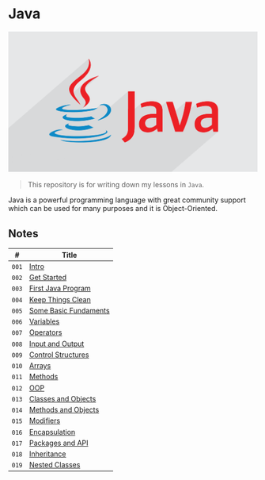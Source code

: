 # Java

![Java Logo](media/java-logo.png)

> This repository is for writing down my lessons in `Java`.

Java is a powerful programming language with great community support which can be used for many purposes and it is Object-Oriented.

## Notes

| #     | Title                                                 |
| ----- | ----------------------------------------------------- |
| `001` | [Intro](notes/Intro.md)                               |
| `002` | [Get Started](notes/GetStarted.md)                    |
| `003` | [First Java Program](notes/FirstJavaProgram.md)       |
| `004` | [Keep Things Clean](notes/KeepThingsClean.md)         |
| `005` | [Some Basic Fundaments](notes/SomeBasicFundaments.md) |
| `006` | [Variables](notes/Variables.md)                       |
| `007` | [Operators](notes/Operators.md)                       |
| `008` | [Input and Output](notes/InputOutput.md)              |
| `009` | [Control Structures](notes/ControlStructures.md)      |
| `010` | [Arrays](notes/Arrays.md)                             |
| `011` | [Methods](notes/Methods.md)                           |
| `012` | [OOP](notes/OOP.md)                                   |
| `013` | [Classes and Objects](notes/ClassesAndObjects.md)     |
| `014` | [Methods and Objects](notes/MethodsAndObjects.md)     |
| `015` | [Modifiers](notes/Modifiers.md)                       |
| `016` | [Encapsulation](notes/Encapsulation.md)               |
| `017` | [Packages and API](notes/PackagesAndAPI.md)           |
| `018` | [Inheritance](notes/Inheritance.md)                   |
| `019` | [Nested Classes](notes/NestedClasses.md)              |
